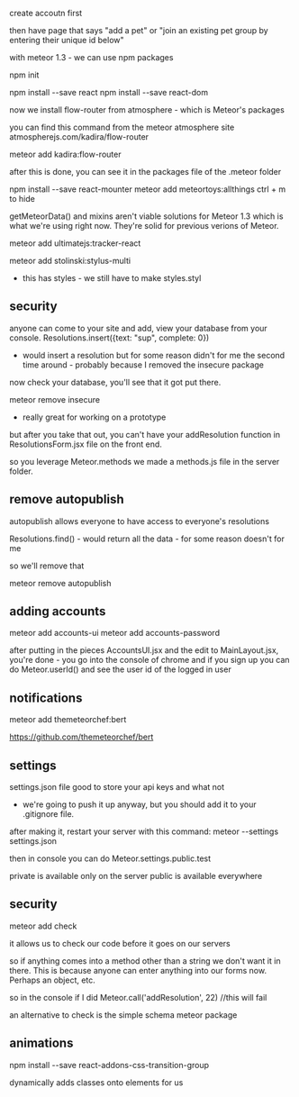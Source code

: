 create accoutn first

then have page that says "add a pet" or "join an existing pet group by entering their unique id below"






with meteor 1.3 - we can use npm packages

npm init

npm install --save react
npm install --save react-dom

now we install flow-router from atmosphere - which is Meteor's packages

you can find this command from the meteor atmosphere site atmospherejs.com/kadira/flow-router

meteor add kadira:flow-router

after this is done, you can see it in the packages file of the .meteor folder

npm install --save react-mounter
meteor add meteortoys:allthings
ctrl + m to hide

getMeteorData() and mixins aren't viable solutions for Meteor 1.3 which is what we're using right now. They're solid for previous verions of Meteor.

meteor add ultimatejs:tracker-react

meteor add stolinski:stylus-multi
- this has styles - we still have to make styles.styl

## security
anyone can come to your site and add, view your database from your console.
Resolutions.insert({text: "sup", complete: 0})
- would insert a resolution but for some reason didn't for me the second time around - probably because I removed the insecure package

now check your database, you'll see that it got put there.

meteor remove insecure
- really great for working on a prototype

but after you take that out, you can't have your addResolution function in ResolutionsForm.jsx file on the front end.

so you leverage Meteor.methods
we made a methods.js file in the server folder.

## remove autopublish
autopublish allows everyone to have access to everyone's resolutions

Resolutions.find() - would return all the data - for some reason doesn't for me

so we'll remove that

meteor remove autopublish

## adding accounts

meteor add accounts-ui
meteor add accounts-password

after putting in the pieces AccountsUI.jsx and the edit to MainLayout.jsx, you're done - you go into the console of chrome and if you sign up you can do Meteor.userId() and see the user id of the logged in user

## notifications

meteor add themeteorchef:bert

https://github.com/themeteorchef/bert

## settings

settings.json file good to store your api keys and what not
- we're going to push it up anyway, but you should add it to your .gitignore file.

after making it, restart your server with this command: meteor --settings settings.json

then in console you can do Meteor.settings.public.test

private is available only on the server
public is available everywhere

## security
meteor add check

it allows us to check our code before it goes on our servers

so if anything comes into a method other than a string we don't want it in there. This is because anyone can enter anything into our forms now. Perhaps an object, etc.

so in the console if I did Meteor.call('addResolution', 22) //this will fail

an alternative to check is the simple schema meteor package

## animations

npm install --save react-addons-css-transition-group

dynamically adds classes onto elements for us
